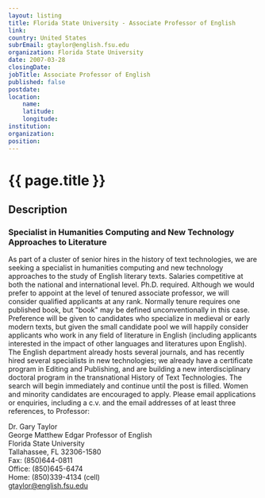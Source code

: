 ```yaml
---
layout: listing
title: Florida State University - Associate Professor of English
link:
country: United States
subrEmail: gtaylor@english.fsu.edu
organization: Florida State University 
date: 2007-03-28
closingDate: 
jobTitle: Associate Professor of English
published: false
postdate:
location:
    name: 
    latitude: 
    longitude: 
institution: 
organization: 
position: 
--- 
```



# {{ page.title }}

## Description
















<h3>Specialist in Humanities Computing and New Technology Approaches to Literature</h3>

<p>As part of a cluster of senior hires in the history of text technologies, we are seeking a specialist in humanities computing and new technology approaches to the study of English literary texts. Salaries competitive at both the national and international level. Ph.D. required. Although we would prefer to appoint at the level of tenured associate professor, we will consider qualified applicants at any rank. Normally tenure requires one published book, but "book" may be defined unconventionally in this case. Preference will be given to candidates who specialize in medieval or early modern texts, but given the small candidate pool we will happily consider applicants who work in any field of literature in English (including applicants interested in the impact of other languages and literatures upon English). The English department already hosts several journals, and has recently hired several specialists in new technologies; we already have a certificate program in Editing and Publishing, and are building a new interdisciplinary doctoral program in the transnational History of Text Technologies. The search will begin immediately and continue until the post is filled. Women and minority candidates are encouraged to apply. Please email applications or enquiries, including a c.v. and the email addresses of at least three references, to Professor:</p>

Dr. Gary Taylor<br/>
George Matthew Edgar Professor of English<br/>
Florida State University<br/>
Tallahassee, FL 32306-1580<br/>
Fax: (850)644-0811<br/>
Office: (850)645-6474<br/>
Home: (850)339-4134 (cell)<br/>
gtaylor@english.fsu.edu<br/>

